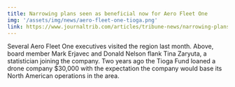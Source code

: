 ```yaml
---
title: Narrowing plans seen as beneficial now for Aero Fleet One
img: '/assets/img/news/aero-fleet-one-tioga.png'
link: https://www.journaltrib.com/articles/tribune-news/narrowing-plans-seen-as-beneficial-now-for-aero-fleet-one/
---
```



Several Aero Fleet One executives visited the region last month. Above, board member Mark Erjavec and Donald Nelson flank Tina Zaryuta, a statistician joining the company. Two years ago the Tioga Fund loaned a drone company $30,000 with the expectation the company would base its North American operations in the area.
